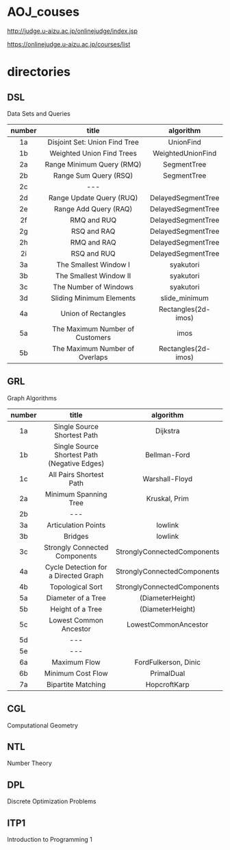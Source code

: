 # AOJ_couses

http://judge.u-aizu.ac.jp/onlinejudge/index.jsp

https://onlinejudge.u-aizu.ac.jp/courses/list


# directories

## DSL
Data Sets and Queries

|number|title|algorithm|
|:---:|:---:|:---:|
|1a|Disjoint Set: Union Find Tree| UnionFind |
|1b|Weighted Union Find Trees|WeightedUnionFind|
|2a|Range Minimum Query (RMQ)|SegmentTree |
|2b|Range Sum Query (RSQ)|SegmentTree |
|2c|---| |
|2d|Range Update Query (RUQ)|DelayedSegmentTree |
|2e|Range Add Query (RAQ)| DelayedSegmentTree|
|2f|RMQ and RUQ| DelayedSegmentTree|
|2g|RSQ and RAQ| DelayedSegmentTree|
|2h|RMQ and RAQ| DelayedSegmentTree|
|2i|RSQ and RUQ| DelayedSegmentTree|
|3a|The Smallest Window I| syakutori |
|3b|The Smallest Window II| syakutori |
|3c|The Number of Windows| syakutori |
|3d|Sliding Minimum Elements| slide_minimum |
|4a|Union of Rectangles|Rectangles(2d-imos)|
|5a|The Maximum Number of Customers|imos|
|5b|The Maximum Number of Overlaps|Rectangles(2d-imos) |

## GRL
Graph Algorithms

|number|title|algorithm|
|:---:|:---:|:---:|
|1a|Single Source Shortest Path|Dijkstra|
|1b|Single Source Shortest Path (Negative Edges)|Bellman-Ford|
|1c|All Pairs Shortest Path|Warshall-Floyd|
|2a|Minimum Spanning Tree|Kruskal, Prim|
|2b|---| |
|3a|Articulation Points| lowlink|
|3b|Bridges|lowlink|
|3c|Strongly Connected Components|StronglyConnectedComponents|
|4a|Cycle Detection for a Directed Graph|StronglyConnectedComponents|
|4b|Topological Sort|StronglyConnectedComponents|
|5a|Diameter of a Tree|(DiameterHeight)|
|5b|Height of a Tree|(DiameterHeight)|
|5c|Lowest Common Ancestor|LowestCommonAncestor|
|5d|---| |
|5e|---| |
|6a|Maximum Flow| FordFulkerson, Dinic |
|6b|Minimum Cost Flow| PrimalDual |
|7a|Bipartite Matching| HopcroftKarp |

## CGL
Computational Geometry

## NTL
Number Theory

## DPL
Discrete Optimization Problems

## ITP1
Introduction to Programming 1
